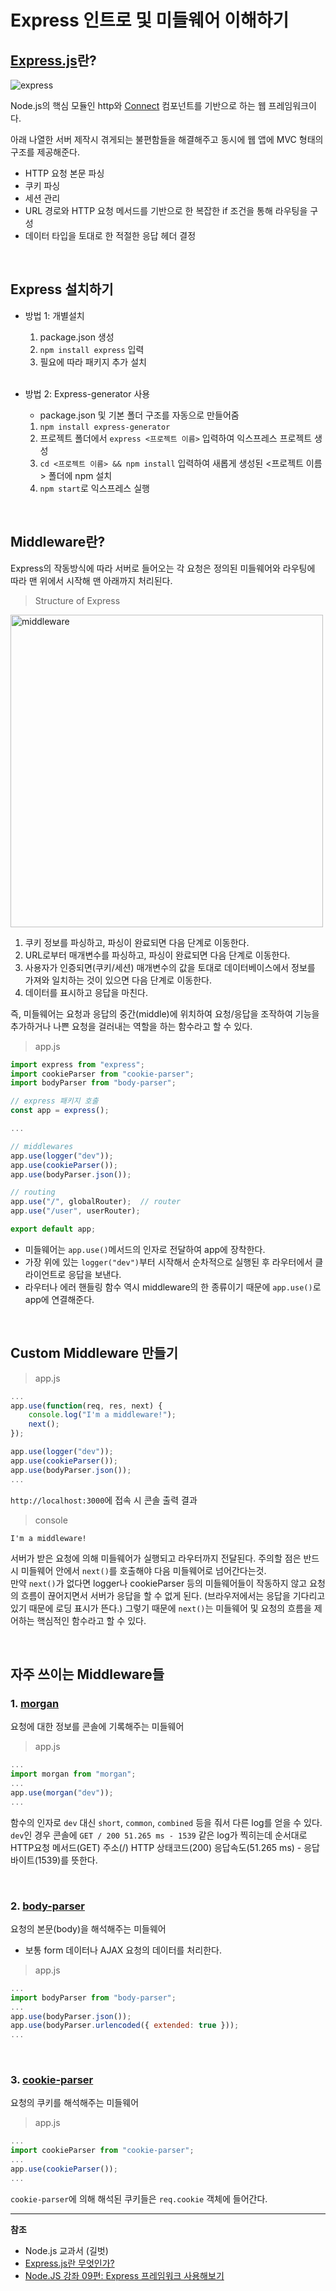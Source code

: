 # Express 인트로 및 미들웨어 이해하기

## [Express.js](http://expressjs.com/)란?

<img src="https://miro.medium.com/max/365/1*d2zLEjERsrs1Rzk_95QU9A.png" alt="express" />

Node.js의 핵심 모듈인 http와 [Connect](https://github.com/senchalabs/connect#readme) 컴포넌트를 기반으로 하는 웹 프레임워크이다.

아래 나열한 서버 제작시 겪게되는 불편함들을 해결해주고 동시에 웹 앱에 MVC 형태의 구조를 제공해준다.

- HTTP 요청 본문 파싱
- 쿠키 파싱
- 세션 관리
- URL 경로와 HTTP 요청 메서드를 기반으로 한 복잡한 if 조건을 통해 라우팅을 구성
- 데이터 타입을 토대로 한 적절한 응답 헤더 결정

<br />

## Express 설치하기

- 방법 1: 개별설치

  1. package.json 생성
  2. `npm install express` 입력
  3. 필요에 따라 패키지 추가 설치

  <br />

- 방법 2: Express-generator 사용
  - package.json 및 기본 폴더 구조를 자동으로 만들어줌
  1. `npm install express-generator`
  2. 프로젝트 폴더에서 `express <프로젝트 이름>` 입력하여 익스프레스 프로젝트 생성
  3. `cd <프로젝트 이름> && npm install` 입력하여 새롭게 생성된 <프로젝트 이름> 폴더에 npm 설치
  4. `npm start`로 익스프레스 실행

<br />

## Middleware란?

Express의 작동방식에 따라 서버로 들어오는 각 요청은 정의된 미들웨어와 라우팅에 따라 맨 위에서 시작해 맨 아래까지 처리된다.

> Structure of Express

<img src="https://devopedia.org/images/article/157/3224.1551338491.png" alt="middleware" width="500"/>

1. 쿠키 정보를 파싱하고, 파싱이 완료되면 다음 단계로 이동한다.
2. URL로부터 매개변수를 파싱하고, 파싱이 완료되면 다음 단계로 이동한다.
3. 사용자가 인증되면(쿠키/세션) 매개변수의 값을 토대로 데이터베이스에서 정보를 가져와 일치하는 것이 있으면 다음 단계로 이동한다.
4. 데이터를 표시하고 응답을 마친다.

즉, 미들웨어는 요청과 응답의 중간(middle)에 위치하여 요청/응답을 조작하여 기능을 추가하거나 나쁜 요청을 걸러내는 역할을 하는 함수라고 할 수 있다.

> app.js

```js
import express from "express";
import cookieParser from "cookie-parser";
import bodyParser from "body-parser";

// express 패키지 호출
const app = express();

...

// middlewares
app.use(logger("dev"));
app.use(cookieParser());
app.use(bodyParser.json());

// routing
app.use("/", globalRouter);  // router
app.use("/user", userRouter);

export default app;
```

- 미들웨어는 `app.use()`메서드의 인자로 전달하여 app에 장착한다.
- 가장 위에 있는 `logger("dev")`부터 시작해서 순차적으로 실행된 후 라우터에서 클라이언트로 응답을 보낸다.
- 라우터나 에러 핸들링 함수 역시 middleware의 한 종류이기 때문에 `app.use()`로 app에 연결해준다.

<br />

## Custom Middleware 만들기

> app.js

```js
...
app.use(function(req, res, next) {
    console.log("I'm a middleware!");
    next();
});

app.use(logger("dev"));
app.use(cookieParser());
app.use(bodyParser.json());
...
```

`http://localhost:3000`에 접속 시 콘솔 출력 결과

> console

```
I'm a middleware!
```

서버가 받은 요청에 의해 미들웨어가 실행되고 라우터까지 전달된다.
주의할 점은 반드시 미들웨어 안에서 `next()`를 호출해야 다음 미들웨어로 넘어간다는것.  
만약 `next()`가 없다면 logger나 cookieParser 등의 미들웨어들이 작동하지 않고 요청의 흐름이 끊어지면서 서버가 응답을 할 수 없게 된다. (브라우저에서는 응답을 기다리고 있기 때문에 로딩 표시가 뜬다.) 그렇기 때문에 `next()`는 미들웨어 및 요청의 흐름을 제어하는 핵심적인 함수라고 할 수 있다.

<br />

## 자주 쓰이는 Middleware들

### 1. [morgan](https://www.npmjs.com/package/morgan)

요청에 대한 정보를 콘솔에 기록해주는 미들웨어

> app.js

```js
...
import morgan from "morgan";
...
app.use(morgan("dev"));
...
```

함수의 인자로 `dev` 대신 `short`, `common`, `combined` 등을 줘서 다른 log를 얻을 수 있다. `dev`인 경우 콘솔에 `GET / 200 51.265 ms - 1539` 같은 log가 찍히는데 순서대로 HTTP요청 메서드(GET) 주소(/) HTTP 상태코드(200) 응답속도(51.265 ms) - 응답바이트(1539)를 뜻한다.

<br />

### 2. [body-parser](https://www.npmjs.com/package/body-parser)

요청의 본문(body)을 해석해주는 미들웨어

- 보통 form 데이터나 AJAX 요청의 데이터를 처리한다.

> app.js

```js
...
import bodyParser from "body-parser";
...
app.use(bodyParser.json());
app.use(bodyParser.urlencoded({ extended: true }));
...
```

<br />

### 3. [cookie-parser](https://www.npmjs.com/package/cookie-parser)

요청의 쿠키를 해석해주는 미들웨어

> app.js

```js
...
import cookieParser from "cookie-parser";
...
app.use(cookieParser());
...
```

`cookie-parser`에 의해 해석된 쿠키들은 `req.cookie` 객체에 들어간다.

---

**참조**

- Node.js 교과서 (길벗)
- [Express.js란 무엇인가?](https://wikibook.co.kr/article/what-is-expressjs/)
- [Node.JS 강좌 09편: Express 프레임워크 사용해보기](https://velopert.com/294)

